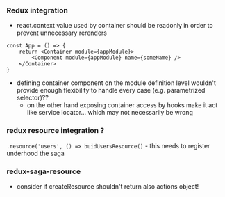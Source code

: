 ### Redux integration

- react.context value used by container should be readonly in order to prevent unnecessary rerenders

```
const App = () => {
    return <Container module={appModule}>
        <Component module={appModule} name={someName} />
    </Container>
}
```

- defining container component on the module definition level wouldn't provide enough flexibility to handle every case (e.g. parametrized selector)??
    - on the other hand exposing container access by hooks make it act like service locator... which may not necessarily be wrong



### redux resource integration ?

`.resource('users', () => buidUsersResource()` - this needs to register underhood the saga

### redux-saga-resource

- consider if createResource shouldn't return also actions object!
